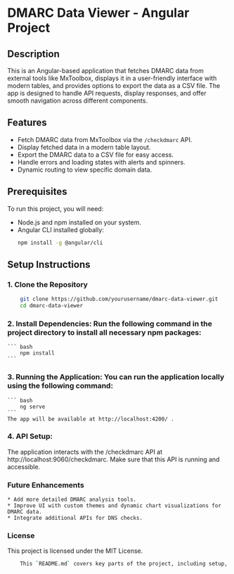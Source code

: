 # DMARC Data Viewer - Angular Project

## Description
This is an Angular-based application that fetches DMARC data from external tools like MxToolbox, displays it in a user-friendly interface with modern tables, and provides options to export the data as a CSV file. The app is designed to handle API requests, display responses, and offer smooth navigation across different components.

## Features
- Fetch DMARC data from MxToolbox via the `/checkdmarc` API.
- Display fetched data in a modern table layout.
- Export the DMARC data to a CSV file for easy access.
- Handle errors and loading states with alerts and spinners.
- Dynamic routing to view specific domain data.

## Prerequisites
To run this project, you will need:

- Node.js and npm installed on your system.
- Angular CLI installed globally:  
  ```bash
  npm install -g @angular/cli
  ```

## Setup Instructions
### 1. Clone the Repository
  ``` bash
      git clone https://github.com/yourusername/dmarc-data-viewer.git
      cd dmarc-data-viewer
  ```

### 2. Install Dependencies: Run the following command in the project directory to install all necessary npm packages:

    ``` bash
        npm install
    ```

### 3. Running the Application: You can run the application locally using the following command:

    ``` bash
        ng serve
    ```
    The app will be available at http://localhost:4200/ .

### 4. API Setup: 
The application interacts with the /checkdmarc API at http://localhost:9060/checkdmarc. Make sure that this API is running and accessible.


### Future Enhancements
    * Add more detailed DMARC analysis tools.
    * Improve UI with custom themes and dynamic chart visualizations for DMARC data.
    * Integrate additional APIs for DNS checks.

### License
This project is licensed under the MIT License.
  
  ``` bash
      This `README.md` covers key parts of the project, including setup, components, services, routing, and CSS. You can further customize it with additional sections like contributing, issues, etc., depending on the needs of your project.
  ```
